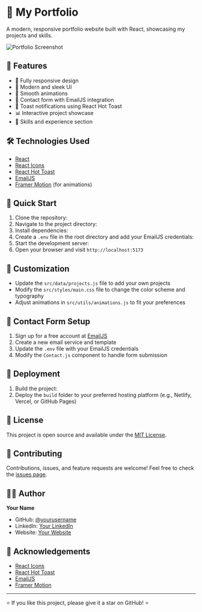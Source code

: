 # 🚀 My Portfolio

A modern, responsive portfolio website built with React, showcasing my projects and skills.

![Portfolio Screenshot](screenshot.png)

## 🌟 Features

- 📱 Fully responsive design
- 🎨 Modern and sleek UI
- 🚀 Smooth animations
- 📧 Contact form with EmailJS integration
- 🔔 Toast notifications using React Hot Toast
- 📊 Interactive project showcase
- 💼 Skills and experience section

## 🛠️ Technologies Used

- [React](https://reactjs.org/)
- [React Icons](https://react-icons.github.io/react-icons/)
- [React Hot Toast](https://react-hot-toast.com/)
- [EmailJS](https://www.emailjs.com/)
- [Framer Motion](https://www.framer.com/motion/) (for animations)

## 🚀 Quick Start

1. Clone the repository:
2. Navigate to the project directory:
3. Install dependencies:
4. Create a `.env` file in the root directory and add your EmailJS credentials:
5. Start the development server:
6. Open your browser and visit `http://localhost:5173`

## 🎨 Customization

- Update the `src/data/projects.js` file to add your own projects
- Modify the `src/styles/main.css` file to change the color scheme and typography
- Adjust animations in `src/utils/animations.js` to fit your preferences

## 📧 Contact Form Setup

1. Sign up for a free account at [EmailJS](https://www.emailjs.com/)
2. Create a new email service and template
3. Update the `.env` file with your EmailJS credentials
4. Modify the `Contact.js` component to handle form submission

## 🚀 Deployment

1. Build the project:
2. Deploy the `build` folder to your preferred hosting platform (e.g., Netlify, Vercel, or GitHub Pages)

## 📄 License

This project is open source and available under the [MIT License](LICENSE).

## 🤝 Contributing

Contributions, issues, and feature requests are welcome! Feel free to check the [issues page](https://github.com/yourusername/portfolio/issues).

## 👨‍💻 Author

**Your Name**

- GitHub: [@yourusername](https://github.com/mskcmd)
- LinkedIn: [Your LinkedIn](https://www.linkedin.com/in/muhammed-suhail-k-343748277/)
- Website: [Your Website](https://yourwebsite.com)

## 🙏 Acknowledgements

- [React Icons](https://react-icons.github.io/react-icons/)
- [React Hot Toast](https://react-hot-toast.com/)
- [EmailJS](https://www.emailjs.com/)
- [Framer Motion](https://www.framer.com/motion/)

---

⭐️ If you like this project, please give it a star on GitHub! ⭐️

